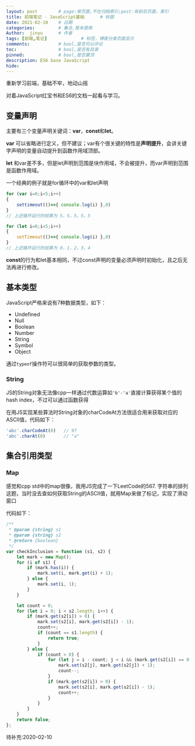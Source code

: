 ```yaml
---
layout: post        # page:单页面,不在归档索引;post:有前后页面，索引
title: 前端笔记 - JavaScript基础      # 标题
date: 2021-02-10    # 日期
categories:         # 集合,暂未使用
Author:  jinyu      # 作者
tags: [前端,笔记]             # 标签，博客分类页面显示
comments:           # bool,是否可以评论
toc:                # bool,是否有目录
pinned:             # bool,是否置顶
description: ES6 base JavaScript 
hide: 
---
```


重新学习前端，基础不牢，地动山摇

对着JavaScript红宝书和ES6的文档一起看与学习。

<!-- more -->

## 变量声明

主要有三个变量声明关键词：**var**，**const**和**let**。

**var** 可以省略进行定义，但不建议；var有个很关键的特性是**声明提升**，会讲关键字声明的变量自动提升到函数作用域顶部。

**let** 和var差不多，但是let声明到范围是块作用域，不会被提升，而var声明到范围是函数作用域。

一个经典的例子就是for循环中的var和let声明

```javascript
for (var i=0;i<5;i++)
{
    settimeout(()=>{ console.log(i) },0)
}
// 上述循环运行的结果为 5，5，5，5，5

for (let i=0;i<5;i++)
{
    setTimeout(()=>{ console.log(i) },0)
}
// 上述循环运行的结果为 0，1，2，3，4
```

**const**的行为和let基本相同，不过const声明的变量必须声明时初始化，且之后无法再进行修改。

## 基本类型

JavaScript严格来说有7种数据类型，如下：

* Undefined
* Null
* Boolean
* Number
* String
* Symbol
* Object

通过`typeof`操作符可以很简单的获取参数的类型。

### String

JS的String对象无法像cpp一样通过代数运算如`'b'-'a'`直接计算获得某个值的hash index，不过可以通过函数获得

在用JS实现某些算法时String对象的charCodeAt方法很适合用来获取对应的ASCII值，代码如下：

```javascript
'abc'.charCodeAt(0)   // 97
'abc'.charAt(0)       // "a"
```

## 集合引用类型

### Map

感觉和cpp std中的map很像，我用JS完成了一下LeetCode的567. 字符串的排列这题，当时没去查如何获取String的ASCII值，就用Map来做了标记，实现了滑动窗口

代码如下：

```javascript
/**
 * @param {string} s1
 * @param {string} s2
 * @return {boolean}
 */
var checkInclusion = function (s1, s2) {
    let mark = new Map();
    for (i of s1) {
        if (mark.has(i)) {
            mark.set(i, mark.get(i) + 1);
        } else {
            mark.set(i, 1);
        }
    }

    let count = 0;
    for (let i = 0; i < s2.length; i++) {
        if (mark.get(s2[i]) > 0) {
            mark.set(s2[i], mark.get(s2[i]) - 1);
            count++;
            if (count == s1.length) {
                return true;
            }
        } else {
            if (count > 0) {
                for (let j = i - count; j < i && (mark.get(s2[i]) == 0 || mark.get(s2[i]) == undefined); j++) {
                    mark.set(s2[j], mark.get(s2[j]) + 1);
                    count--;
                }
                if (mark.get(s2[i]) > 0) {
                    mark.set(s2[i], mark.get(s2[i]) - 1);
                    count++;
                }
            }
        }
    }
    return false;
};
```

待补充:2020-02-10
